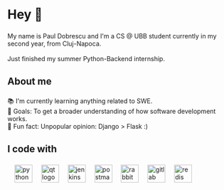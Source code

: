 <h1 align="left">Hey 👋</h1>

###

<p align="left">My name is Paul Dobrescu and I'm a CS @ UBB student currently in my second year, from Cluj-Napoca.<br><br>Just finished my summer Python-Backend internship.</p>

###

<h2 align="left">About me</h2>

###

<p align="left">📚 I'm currently learning anything related to SWE.<br>🎯 Goals: To get a broader understanding of how software development works.<br>🎲 Fun fact: Unpopular opinion: Django > Flask :)</p>

###

<h2 align="left">I code with</h2>

###


  <img width="12" />
  <img src="https://cdn.jsdelivr.net/gh/devicons/devicon/icons/python/python-original.svg" height="40" alt="python logo"  />
  <img width="12" />
  <img src="https://cdn.jsdelivr.net/gh/devicons/devicon/icons/qt/qt-original.svg" height="40" alt="qt logo"  />
  <img width="12" />
  <img src="https://skillicons.dev/icons?i=jenkins" height="40" alt="jenkins logo"  />
  <img width="12" />
  <img src="https://skillicons.dev/icons?i=postman" height="40" alt="postman logo"  />
  <img width="12" />
  <img src="https://cdn.simpleicons.org/rabbitmq/FF6600" height="40" alt="rabbitmq logo"  />
  <img width="12" />
  <img src="https://skillicons.dev/icons?i=gitlab" height="40" alt="gitlab logo"  />
  <img width="12" />
  <img src="https://skillicons.dev/icons?i=redis" height="40" alt="redis logo"  />
</div>

###
